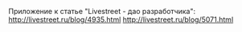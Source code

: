 Приложение к статье "Livestreet - дао разработчика":
http://livestreet.ru/blog/4935.html
http://livestreet.ru/blog/5071.html
